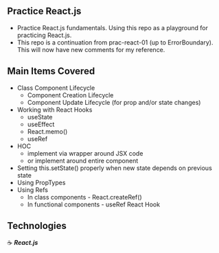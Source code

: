 ## Practice React.js

- Practice React.js fundamentals. Using this repo as a playground for practicing React.js.
- This repo is a continuation from prac-react-01 (up to ErrorBoundary). This will now have new comments for my reference.

## Main Items Covered

- Class Component Lifecycle
  - Component Creation Lifecycle
  - Component Update Lifecycle (for prop and/or state changes)
- Working with React Hooks
  - useState
  - useEffect
  - React.memo()
  - useRef
- HOC
  - implement via wrapper around JSX code
  - or implement around entire component
- Setting this.setState() properly when new state depends on previous state
- Using PropTypes
- Using Refs
  - In class components - React.createRef()
  - In functional components - useRef React Hook

## Technologies

:coffee: **_React.js_**
